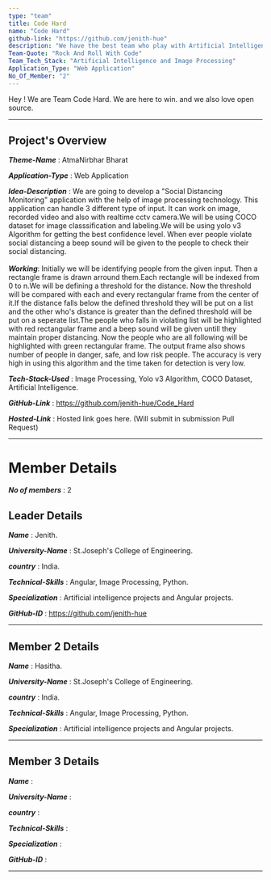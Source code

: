 ```yaml
---
type: "team"                                                        
title: Code Hard
name: "Code Hard"
github-link: "https://github.com/jenith-hue"
description: "We have the best team who play with Artificial Intelligence and Machine Learning at it's peak"
Team-Quote: "Rock And Roll With Code"
Team_Tech_Stack: "Artificial Intelligence and Image Processing"
Application_Type: "Web Application"
No_Of_Member: "2"
---
```


Hey ! We are Team Code Hard. We are here to win. and we also love open source.

---

## Project's Overview

_**Theme-Name**_ : AtmaNirbhar Bharat

_**Application-Type**_ :   Web Application

_**Idea-Description**_ :   We are going to develop a "Social Distancing Monitoring" application with the help of image processing technology. This application can handle 3 different type of input. It can work on image, recorded video and also with realtime cctv camera.We will be using COCO dataset for image classsification and labeling.We will be using yolo v3 Algorithm for getting the best confidence level. When ever people violate social distancing a beep sound will be given to the people to check their social distancing.
<br>
<br>
_**Working**_: Initially we will be identifying people from the given input. Then a rectangle frame is drawn arround them.Each rectangle will be indexed from 0 to n.We will be defining a threshold for the distance. Now the threshold will be compared with each and every rectangular frame from the center of it.If the distance falls below the defined threshold they will be put on a list and the other who's distance is greater than the defined threshold will be put on a seperate list.The people who falls in violating list will be highlighted with red rectangular frame and a beep sound will be given untill they maintain proper distancing. Now the people who are all following will be highlighted with green rectangular frame. The output frame also shows number of people in danger, safe, and low risk people. The accuracy is very high in using this algorithm and the time taken for detection is very low.
<br>

_**Tech-Stack-Used**_ :   Image Processing, Yolo v3 Algorithm, COCO Dataset, Artificial Intelligence.

_**GitHub-Link**_ :   https://github.com/jenith-hue/Code_Hard

_**Hosted-Link**_ :    Hosted link goes here. (Will submit in submission Pull Request)

---

# Member Details

_**No of members**_ : 2



## Leader Details

_**Name**_ : Jenith.

_**University-Name**_ : St.Joseph's College of Engineering.

_**country**_ : India.
 
_**Technical-Skills**_ : Angular, Image Processing, Python.

_**Specialization**_ : Artificial intelligence projects and Angular projects.

_**GitHub-ID**_ :  https://github.com/jenith-hue

---

## Member 2 Details

_**Name**_ : Hasitha.

_**University-Name**_ : St.Joseph's College of Engineering.

_**country**_ : India.
 
_**Technical-Skills**_ : Angular, Image Processing, Python.

_**Specialization**_ : Artificial intelligence projects and Angular projects.
 
---


## Member 3 Details

_**Name**_ :

_**University-Name**_ : 

_**country**_ :
 
_**Technical-Skills**_ :

_**Specialization**_ :

_**GitHub-ID**_ :  

---





